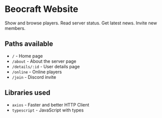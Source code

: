 # Beocraft Website

Show and browse players. Read server status. Get latest news. Invite new members.

## Paths available
- `/` - Home page
- `/about` - About the server page
- `/details/:id` - User details page
- `/online` - Online players
- `/join` - Discord invite

## Libraries used

- `axios` - Faster and better HTTP Client
- `typescript` - JavaScript with types
